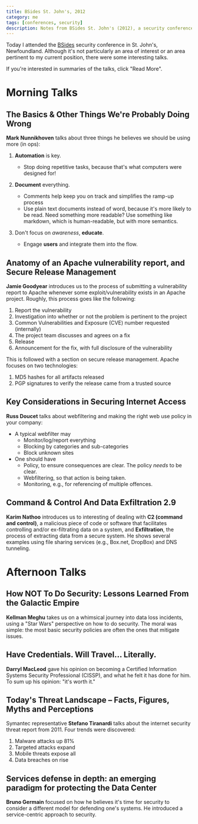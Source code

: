 ```yaml
---
title: BSides St. John's, 2012
category: me
tags: [conferences, security]
description: Notes from BSides St. John's (2012), a security conference
---
```


Today I attended the [BSides](https://www.securitybsides.com/w/page/51753351/BSidesStJohns2012)
security conference in St. John's, Newfoundland. Although it's not particularly an area of interest
or an area pertinent to my current position, there were some interesting talks.

If you're interested in summaries of the talks, click "Read More".

# Morning Talks

## The Basics & Other Things We're Probably Doing Wrong

**Mark Nunnikhoven** talks about three things he believes we should be using more (in ops):

1. **Automation** is key.

   - Stop doing repetitive tasks, because that's what computers were designed for!

2. **Document** everything.

   - Comments help keep you on track and simplifies the ramp-up process
   - Use plain text documents instead of word, because it's more likely to be read. Need something
     more readable? Use something like markdown, which is human-readable, but with more semantics.

3. Don't focus on _awareness_, **educate**.

   - Engage **users** and integrate them into the flow.

## Anatomy of an Apache vulnerability report, and Secure Release Management

**Jamie Goodyear** introduces us to the process of submitting a vulnerability report to Apache
whenever some exploit/vulnerability exists in an Apache project. Roughly, this process goes like the
following:

1. Report the vulnerability
2. Investigation into whether or not the problem is pertinent to the project
3. Common Vulnerabilities and Exposure (CVE) number requested (internally)
4. The project team discusses and agrees on a fix
5. Release
6. Announcement for the fix, with full disclosure of the vulnerability

This is followed with a section on secure release management. Apache focuses on two technologies:

1. MD5 hashes for all artifacts released
2. PGP signatures to verify the release came from a trusted source

## Key Considerations in Securing Internet Access

**Russ Doucet** talks about webfiltering and making the right web use policy in your company:

- A typical webfilter may
  - Monitor/log/report everything
  - Blocking by categories and sub-categories
  - Block unknown sites
- One should have
  - Policy, to ensure consequences are clear. The policy _needs_ to be clear.
  - Webfiltering, so that action is being taken.
  - Monitoring, e.g., for referencing of multiple offences.

## Command & Control And Data Exfiltration 2.9

**Karim Nathoo** introduces us to interesting of dealing with **C2 (command and control)**, a
malicious piece of code or software that facilitates controlling and/or ex-filtrating data on a
system, and **Exfiltration**, the process of extracting data from a secure system. He shows several
examples using file sharing services (e.g., Box.net, DropBox) and DNS tunneling.

# Afternoon Talks

## How NOT To Do Security: Lessons Learned From the Galactic Empire

**Kellman Meghu** takes us on a whimsical journey into data loss incidents, using a "Star Wars"
perspective on how to do security. The moral was simple: the most basic security policies are often
the ones that mitigate issues.

## Have Credentials. Will Travel... Literally.

**Darryl MacLeod** gave his opinion on becoming a Certified Information Systems Security
Professional (CISSP), and what he felt it has done for him. To sum up his opinion: "it's worth it."

## Today's Threat Landscape – Facts, Figures, Myths and Perceptions

Symantec representative **Stefano Tiranardi** talks about the internet security threat report
from 2011. Four trends were discovered:

1. Malware attacks up 81%
2. Targeted attacks expand
3. Mobile threats expose all
4. Data breaches on rise

## Services defense in depth: an emerging paradigm for protecting the Data Center

**Bruno Germain** focused on how he believes it's time for security to consider a different model
for defending one's systems. He introduced a service-centric approach to security.

